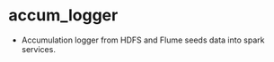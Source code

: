 accum_logger
============

* Accumulation logger from HDFS and Flume seeds data into spark services.

